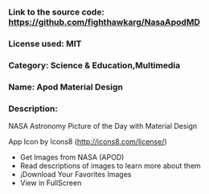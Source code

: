 ### Link to the source code: https://github.com/fighthawkarg/NasaApodMD
### License used: MIT
### Category: Science & Education,Multimedia
### Name: Apod Material Design
### Description: 
NASA Astronomy Picture of the Day with Material Design

App Icon by Icons8 (http://icons8.com/license/)

* Get Images from NASA (APOD) 
* Read descriptions of images to learn more about them 
* ¡Download Your Favorites Images 
* View in FullScreen
